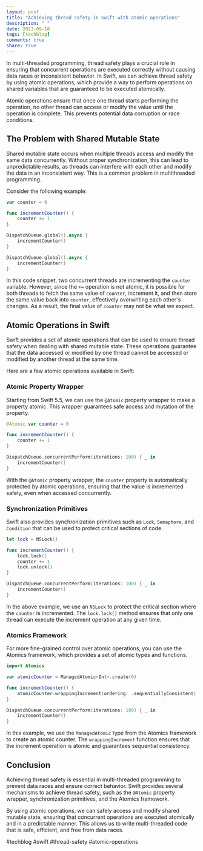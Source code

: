 ```yaml
---
layout: post
title: "Achieving thread safety in Swift with atomic operations"
description: " "
date: 2023-09-18
tags: [techblog]
comments: true
share: true
---
```


In multi-threaded programming, thread safety plays a crucial role in ensuring that concurrent operations are executed correctly without causing data races or inconsistent behavior. In Swift, we can achieve thread safety by using atomic operations, which provide a way to perform operations on shared variables that are guaranteed to be executed atomically.

Atomic operations ensure that once one thread starts performing the operation, no other thread can access or modify the value until the operation is complete. This prevents potential data corruption or race conditions.

## The Problem with Shared Mutable State

Shared mutable state occurs when multiple threads access and modify the same data concurrently. Without proper synchronization, this can lead to unpredictable results, as threads can interfere with each other and modify the data in an inconsistent way. This is a common problem in multithreaded programming.

Consider the following example:

```swift
var counter = 0

func incrementCounter() {
    counter += 1
}

DispatchQueue.global().async {
    incrementCounter()
}

DispatchQueue.global().async {
    incrementCounter()
}
```

In this code snippet, two concurrent threads are incrementing the `counter` variable. However, since the `+=` operation is not atomic, it is possible for both threads to fetch the same value of `counter`, increment it, and then store the same value back into `counter`, effectively overwriting each other's changes. As a result, the final value of `counter` may not be what we expect.

## Atomic Operations in Swift

Swift provides a set of atomic operations that can be used to ensure thread safety when dealing with shared mutable state. These operations guarantee that the data accessed or modified by one thread cannot be accessed or modified by another thread at the same time.

Here are a few atomic operations available in Swift:

### Atomic Property Wrapper

Starting from Swift 5.5, we can use the `@Atomic` property wrapper to make a property atomic. This wrapper guarantees safe access and mutation of the property.

```swift
@Atomic var counter = 0

func incrementCounter() {
    counter += 1
}

DispatchQueue.concurrentPerform(iterations: 100) { _ in
    incrementCounter()
}
```

With the `@Atomic` property wrapper, the `counter` property is automatically protected by atomic operations, ensuring that the value is incremented safely, even when accessed concurrently.

### Synchronization Primitives

Swift also provides synchronization primitives such as `Lock`, `Semaphore`, and `Condition` that can be used to protect critical sections of code.

```swift
let lock = NSLock()

func incrementCounter() {
    lock.lock()
    counter += 1
    lock.unlock()
}

DispatchQueue.concurrentPerform(iterations: 100) { _ in
    incrementCounter()
}
```

In the above example, we use an `NSLock` to protect the critical section where the `counter` is incremented. The `lock.lock()` method ensures that only one thread can execute the increment operation at any given time.

### Atomics Framework

For more fine-grained control over atomic operations, you can use the Atomics framework, which provides a set of atomic types and functions.

```swift
import Atomics

var atomicCounter = ManagedAtomic<Int>.create(0)

func incrementCounter() {
    atomicCounter.wrappingIncrement(ordering: .sequentiallyConsistent)
}

DispatchQueue.concurrentPerform(iterations: 100) { _ in
    incrementCounter()
}
```

In this example, we use the `ManagedAtomic` type from the Atomics framework to create an atomic counter. The `wrappingIncrement` function ensures that the increment operation is atomic and guarantees sequential consistency.

## Conclusion

Achieving thread safety is essential in multi-threaded programming to prevent data races and ensure correct behavior. Swift provides several mechanisms to achieve thread safety, such as the `@Atomic` property wrapper, synchronization primitives, and the Atomics framework.

By using atomic operations, we can safely access and modify shared mutable state, ensuring that concurrent operations are executed atomically and in a predictable manner. This allows us to write multi-threaded code that is safe, efficient, and free from data races.

#techblog #swift #thread-safety #atomic-operations
